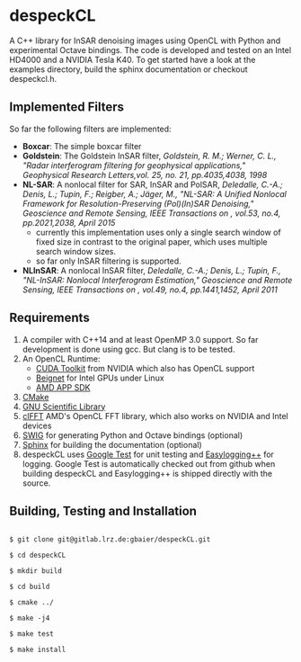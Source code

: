 despeckCL
=========

A C++ library for InSAR denoising images using OpenCL with Python and experimental Octave bindings.
The code is developed and tested on an Intel HD4000 and a NVIDIA Tesla K40.
To get started have a look at the examples directory, build the sphinx documentation or checkout despeckcl.h.

Implemented Filters
-------------------

So far the following filters are implemented:

* **Boxcar**: The simple boxcar filter
* **Goldstein**: The Goldstein InSAR filter, *Goldstein, R. M.; Werner, C. L., "Radar interferogram filtering for geophysical applications," Geophysical Research Letters,vol. 25, no. 21, pp.4035,4038, 1998*
* **NL-SAR**: A nonlocal filter for SAR, InSAR and PolSAR, *Deledalle, C.-A.; Denis, L.; Tupin, F.; Reigber, A.; Jäger, M., "NL-SAR: A Unified Nonlocal Framework for Resolution-Preserving (Pol)(In)SAR Denoising," Geoscience and Remote Sensing, IEEE Transactions on , vol.53, no.4, pp.2021,2038, April 2015*
    * currently this implementation uses only a single search window of fixed size in contrast to the original paper, which uses multiple search window sizes.
    * so far only InSAR filtering is supported.
* **NLInSAR**: A nonlocal InSAR filter, *Deledalle, C.-A.; Denis, L.; Tupin, F., "NL-InSAR: Nonlocal Interferogram Estimation," Geoscience and Remote Sensing, IEEE Transactions on , vol.49, no.4, pp.1441,1452, April 2011*

Requirements
------------

1. A compiler with C++14 and at least OpenMP 3.0 support. So far development is done using gcc. But clang is to be tested.
2. An OpenCL Runtime:
    * <a href="https://developer.nvidia.com/cuda-toolkit">CUDA Toolkit</a> from NVIDIA which also has OpenCL support
    * <a href="http://www.freedesktop.org/wiki/Software/Beignet/">Beignet</a> for Intel GPUs under Linux
    * <a href="http://developer.amd.com/tools-and-sdks/opencl-zone/amd-accelerated-parallel-processing-app-sdk/">AMD APP SDK</a>
3. <a href="https://cmake.org/">CMake</a>
4. <a href="https://www.gnu.org/software/gsl/">GNU Scientific Library</a>
5. <a href="https://github.com/clMathLibraries/clFFT">clFFT</a> AMD's OpenCL FFT library, which also works on NVIDIA and Intel devices
6. <a href="http://swig.org/">SWIG</a> for generating Python and Octave bindings (optional)
7. <a href="http://sphinx-doc.org/">Sphinx</a> for building the documentation (optional)
8. despeckCL uses <a href="https://github.com/google/googletest">Google Test</a> for unit testing and <a href="https://github.com/easylogging/easyloggingpp/">Easylogging++</a> for logging. Google Test is automatically checked out from github when building despeckCL and Easylogging++ is shipped directly with the source.

Building, Testing and Installation
----------------------------------

```shell

$ git clone git@gitlab.lrz.de:gbaier/despeckCL.git

$ cd despeckCL

$ mkdir build

$ cd build

$ cmake ../

$ make -j4

$ make test

$ make install
```
